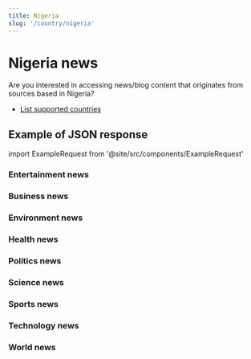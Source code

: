 ```yaml
---
title: Nigeria
slug: '/country/nigeria'
---
```


# Nigeria news

Are you interested in accessing news/blog content that originates from sources based in Nigeria?

- [List supported countries](/get-articles/countries)

## Example of JSON response

import ExampleRequest from '@site/src/components/ExampleRequest'

### Entertainment news
<ExampleRequest url="https://apitube.io/v1/news/articles?limit=2&category=news/Arts_and_Entertainment&language=ng"></ExampleRequest>

### Business news
<ExampleRequest url="https://apitube.io/v1/news/articles?limit=2&category=news/Business&language=ng"></ExampleRequest>

### Environment news
<ExampleRequest url="https://apitube.io/v1/news/articles?limit=2&category=news/Environment&language=ng"></ExampleRequest>

### Health news
<ExampleRequest url="https://apitube.io/v1/news/articles?limit=2&category=news/Health&language=ng"></ExampleRequest>

### Politics news
<ExampleRequest url="https://apitube.io/v1/news/articles?limit=2&category=news/Politics&language=ng"></ExampleRequest>

### Science news
<ExampleRequest url="https://apitube.io/v1/news/articles?limit=2&category=news/Science&language=ng"></ExampleRequest>

### Sports news
<ExampleRequest url="https://apitube.io/v1/news/articles?limit=2&category=news/Sports&language=ng"></ExampleRequest>

### Technology news
<ExampleRequest url="https://apitube.io/v1/news/articles?limit=2&category=news/Technology&language=ng"></ExampleRequest>

### World news
<ExampleRequest url="https://apitube.io/v1/news/articles?limit=2&category=news/World&language=ng"></ExampleRequest>

